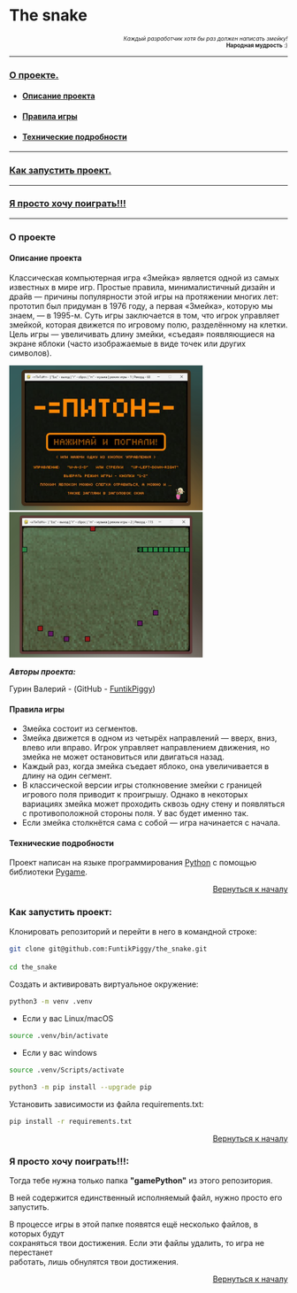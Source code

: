 <a name="Start-point"></a>
# The snake

<p align="right" style="font-size: 10px;">
<i>Каждый разработчик хотя бы раз должен написать змейку!</i><br><b>Народная мудрость</b> :)
</p>

**********
### [О проекте.](#about)
- #### [Описание проекта](#description)
- #### [Правила игры](#rules)
- #### [Технические подробности](#stack)
**********
### [Как запустить проект.](#How-to-run)
**********
### [Я просто хочу поиграть!!!](#Just-play)
**********


<a name="about"></a>
### О проекте

<a name="description"></a>
#### Описание проекта
Классическая компьютерная игра «Змейка» является одной из самых известных в мире игр. Простые правила, минималистичный дизайн и драйв — причины популярности этой игры на протяжении многих лет: прототип был придуман в 1976 году, а первая «Змейка», которую мы знаем, — в 1995-м.
Суть игры заключается в том, что игрок управляет змейкой, которая движется по игровому полю, разделённому на клетки.
Цель игры — увеличивать длину змейки, «съедая» появляющиеся на экране яблоки (часто изображаемые в виде точек или других символов).

<img src="screenshots/PythonMenu2.png" width="350"/> <img src="screenshots/PythonGameplay2.png" width="350"/>


***Авторы проекта:***

Гурин Валерий - (GitHub - [FuntikPiggy](https://github.com/FuntikPiggy))


<a name="rules"></a>
#### Правила игры
- Змейка состоит из сегментов.
- Змейка движется в одном из четырёх направлений — вверх, вниз, влево или вправо. Игрок управляет направлением движения, но змейка не может остановиться или двигаться назад.
- Каждый раз, когда змейка съедает яблоко, она увеличивается в длину на один сегмент.
- В классической версии игры столкновение змейки с границей игрового поля приводит к проигрышу. Однако в некоторых вариациях змейка может проходить сквозь одну стену и появляться с противоположной стороны поля. У вас будет именно так.
- Если змейка столкнётся сама с собой — игра начинается с начала.


<a name="stack"></a>
#### Технические подробности
Проект написан на языке программирования [Python](https://www.python.org/)
с помощью библиотеки [Pygame](https://pypi.org/project/pygame/).

<p align="right"><a href="#Start-point">Вернуться к началу</a></p>


<a name="How-to-run"></a>
### Как запустить проект:

Клонировать репозиторий и перейти в него в командной строке:

```bash
git clone git@github.com:FuntikPiggy/the_snake.git

cd the_snake
```

Cоздать и активировать виртуальное окружение:

```bash
python3 -m venv .venv
```

* Если у вас Linux/macOS

```bash
source .venv/bin/activate
```

* Если у вас windows

```bash
source .venv/Scripts/activate
```

```bash
python3 -m pip install --upgrade pip
```

Установить зависимости из файла requirements.txt:

```bash
pip install -r requirements.txt
```

<p align="right"><a href="#Start-point">Вернуться к началу</a></p>


<a name="Just-play"></a>
### Я просто хочу поиграть!!!:

Тогда тебе нужна только папка **"gamePython"** из этого репозитория.

В ней содержится единственный исполняемый файл, нужно просто его запустить.

В процессе игры в этой папке появятся ещё несколько файлов, в которых будут<br>
сохраняться твои достижения. Если эти файлы удалить, то игра не перестанет<br>
работать, лишь обнулятся твои достижения.

<p align="right"><a href="#Start-point">Вернуться к началу</a></p>
